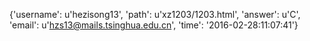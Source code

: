 {'username': u'hezisong13', 'path': u'xz1203/1203.html', 'answer': u'C', 'email': u'hzs13@mails.tsinghua.edu.cn', 'time': '2016-02-28:11:07:41'}
